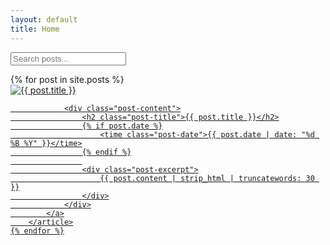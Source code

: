 ```yaml
---
layout: default
title: Home
---
```

<div class="search-container">
  <input type="text" id="search-input" placeholder="Search posts..." class="search-input">
  <ul id="results-container" class="search-results"></ul>
</div>
<script src="https://unpkg.com/simple-jekyll-search@latest/dest/simple-jekyll-search.min.js"></script>
<script>
  SimpleJekyllSearch({
    searchInput: document.getElementById('search-input'),
    resultsContainer: document.getElementById('results-container'),
    json: {{ "/search.json" | relative_url }}',,
    searchResultTemplate: '<li><a href="{url}" class="search-result-item"><h3>{title}</h3><p>{excerpt}</p><time>{date}</time></a></li>',
    noResultsText: '<li class="no-results">No results found</li>',
    limit: 10,
    fuzzy: false,
    exclude: ['url']
  })
</script>

<div class="posts-grid">
    {% for post in site.posts %}
        <article class="post-card">
            <a href="{{ post.url | relative_url }}" class="post-link">
                <div class="post-image">
                    <img src="{{ post.header_image | relative_url }}" alt="{{ post.title }}" loading="lazy">
                </div>
                
                <div class="post-content">
                    <h2 class="post-title">{{ post.title }}</h2>
                    {% if post.date %}
                        <time class="post-date">{{ post.date | date: "%d %B %Y" }}</time>
                    {% endif %}
                    
                    <div class="post-excerpt">
                        {{ post.content | strip_html | truncatewords: 30 }}
                    </div>
                </div>
            </a>
        </article>
    {% endfor %}
</div>